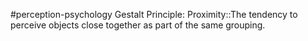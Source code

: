 #perception-psychology 
Gestalt Principle: Proximity::The tendency to perceive objects close together as part of the same grouping. 